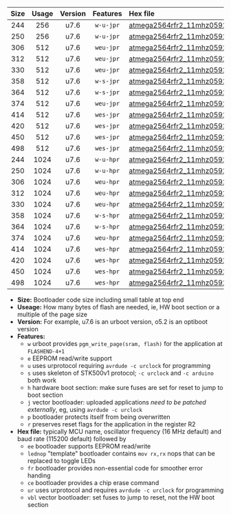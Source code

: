 |Size|Usage|Version|Features|Hex file|
|:-:|:-:|:-:|:-:|:--|
|244|256|u7.6|`w-u-jpr`|[atmega2564rfr2_11mhz0592_38400bps_ur_vbl.hex](https://raw.githubusercontent.com/stefanrueger/urboot/main//atmega2564rfr2_11mhz0592_38400bps_ur_vbl.hex)|
|250|256|u7.6|`w-u-jpr`|[atmega2564rfr2_11mhz0592_38400bps_lednop_ur_vbl.hex](https://raw.githubusercontent.com/stefanrueger/urboot/main//atmega2564rfr2_11mhz0592_38400bps_lednop_ur_vbl.hex)|
|306|512|u7.6|`weu-jpr`|[atmega2564rfr2_11mhz0592_38400bps_ee_ur_vbl.hex](https://raw.githubusercontent.com/stefanrueger/urboot/main//atmega2564rfr2_11mhz0592_38400bps_ee_ur_vbl.hex)|
|312|512|u7.6|`weu-jpr`|[atmega2564rfr2_11mhz0592_38400bps_ee_lednop_ur_vbl.hex](https://raw.githubusercontent.com/stefanrueger/urboot/main//atmega2564rfr2_11mhz0592_38400bps_ee_lednop_ur_vbl.hex)|
|330|512|u7.6|`weu-jpr`|[atmega2564rfr2_11mhz0592_38400bps_ee_lednop_fr_ur_vbl.hex](https://raw.githubusercontent.com/stefanrueger/urboot/main//atmega2564rfr2_11mhz0592_38400bps_ee_lednop_fr_ur_vbl.hex)|
|358|512|u7.6|`w-s-jpr`|[atmega2564rfr2_11mhz0592_38400bps_vbl.hex](https://raw.githubusercontent.com/stefanrueger/urboot/main//atmega2564rfr2_11mhz0592_38400bps_vbl.hex)|
|364|512|u7.6|`w-s-jpr`|[atmega2564rfr2_11mhz0592_38400bps_lednop_vbl.hex](https://raw.githubusercontent.com/stefanrueger/urboot/main//atmega2564rfr2_11mhz0592_38400bps_lednop_vbl.hex)|
|374|512|u7.6|`weu-jpr`|[atmega2564rfr2_11mhz0592_38400bps_ee_lednop_fr_ce_ur_vbl.hex](https://raw.githubusercontent.com/stefanrueger/urboot/main//atmega2564rfr2_11mhz0592_38400bps_ee_lednop_fr_ce_ur_vbl.hex)|
|414|512|u7.6|`wes-jpr`|[atmega2564rfr2_11mhz0592_38400bps_ee_vbl.hex](https://raw.githubusercontent.com/stefanrueger/urboot/main//atmega2564rfr2_11mhz0592_38400bps_ee_vbl.hex)|
|420|512|u7.6|`wes-jpr`|[atmega2564rfr2_11mhz0592_38400bps_ee_lednop_vbl.hex](https://raw.githubusercontent.com/stefanrueger/urboot/main//atmega2564rfr2_11mhz0592_38400bps_ee_lednop_vbl.hex)|
|450|512|u7.6|`wes-jpr`|[atmega2564rfr2_11mhz0592_38400bps_ee_lednop_fr_vbl.hex](https://raw.githubusercontent.com/stefanrueger/urboot/main//atmega2564rfr2_11mhz0592_38400bps_ee_lednop_fr_vbl.hex)|
|498|512|u7.6|`wes-jpr`|[atmega2564rfr2_11mhz0592_38400bps_ee_lednop_fr_ce_vbl.hex](https://raw.githubusercontent.com/stefanrueger/urboot/main//atmega2564rfr2_11mhz0592_38400bps_ee_lednop_fr_ce_vbl.hex)|
|244|1024|u7.6|`w-u-hpr`|[atmega2564rfr2_11mhz0592_38400bps_ur.hex](https://raw.githubusercontent.com/stefanrueger/urboot/main//atmega2564rfr2_11mhz0592_38400bps_ur.hex)|
|250|1024|u7.6|`w-u-hpr`|[atmega2564rfr2_11mhz0592_38400bps_lednop_ur.hex](https://raw.githubusercontent.com/stefanrueger/urboot/main//atmega2564rfr2_11mhz0592_38400bps_lednop_ur.hex)|
|306|1024|u7.6|`weu-hpr`|[atmega2564rfr2_11mhz0592_38400bps_ee_ur.hex](https://raw.githubusercontent.com/stefanrueger/urboot/main//atmega2564rfr2_11mhz0592_38400bps_ee_ur.hex)|
|312|1024|u7.6|`weu-hpr`|[atmega2564rfr2_11mhz0592_38400bps_ee_lednop_ur.hex](https://raw.githubusercontent.com/stefanrueger/urboot/main//atmega2564rfr2_11mhz0592_38400bps_ee_lednop_ur.hex)|
|330|1024|u7.6|`weu-hpr`|[atmega2564rfr2_11mhz0592_38400bps_ee_lednop_fr_ur.hex](https://raw.githubusercontent.com/stefanrueger/urboot/main//atmega2564rfr2_11mhz0592_38400bps_ee_lednop_fr_ur.hex)|
|358|1024|u7.6|`w-s-hpr`|[atmega2564rfr2_11mhz0592_38400bps.hex](https://raw.githubusercontent.com/stefanrueger/urboot/main//atmega2564rfr2_11mhz0592_38400bps.hex)|
|364|1024|u7.6|`w-s-hpr`|[atmega2564rfr2_11mhz0592_38400bps_lednop.hex](https://raw.githubusercontent.com/stefanrueger/urboot/main//atmega2564rfr2_11mhz0592_38400bps_lednop.hex)|
|374|1024|u7.6|`weu-hpr`|[atmega2564rfr2_11mhz0592_38400bps_ee_lednop_fr_ce_ur.hex](https://raw.githubusercontent.com/stefanrueger/urboot/main//atmega2564rfr2_11mhz0592_38400bps_ee_lednop_fr_ce_ur.hex)|
|414|1024|u7.6|`wes-hpr`|[atmega2564rfr2_11mhz0592_38400bps_ee.hex](https://raw.githubusercontent.com/stefanrueger/urboot/main//atmega2564rfr2_11mhz0592_38400bps_ee.hex)|
|420|1024|u7.6|`wes-hpr`|[atmega2564rfr2_11mhz0592_38400bps_ee_lednop.hex](https://raw.githubusercontent.com/stefanrueger/urboot/main//atmega2564rfr2_11mhz0592_38400bps_ee_lednop.hex)|
|450|1024|u7.6|`wes-hpr`|[atmega2564rfr2_11mhz0592_38400bps_ee_lednop_fr.hex](https://raw.githubusercontent.com/stefanrueger/urboot/main//atmega2564rfr2_11mhz0592_38400bps_ee_lednop_fr.hex)|
|498|1024|u7.6|`wes-hpr`|[atmega2564rfr2_11mhz0592_38400bps_ee_lednop_fr_ce.hex](https://raw.githubusercontent.com/stefanrueger/urboot/main//atmega2564rfr2_11mhz0592_38400bps_ee_lednop_fr_ce.hex)|

- **Size:** Bootloader code size including small table at top end
- **Useage:** How many bytes of flash are needed, ie, HW boot section or a multiple of the page size
- **Version:** For example, u7.6 is an urboot version, o5.2 is an optiboot version
- **Features:**
  + `w` urboot provides `pgm_write_page(sram, flash)` for the application at `FLASHEND-4+1`
  + `e` EEPROM read/write support
  + `u` uses urprotocol requiring `avrdude -c urclock` for programming
  + `s` uses skeleton of STK500v1 protocol; `-c urclock` and `-c arduino` both work
  + `h` hardware boot section: make sure fuses are set for reset to jump to boot section
  + `j` vector bootloader: uploaded applications *need to be patched externally*, eg, using `avrdude -c urclock`
  + `p` bootloader protects itself from being overwritten
  + `r` preserves reset flags for the application in the register R2
- **Hex file:** typically MCU name, oscillator frequency (16 MHz default) and baud rate (115200 default) followed by
  + `ee` bootloader supports EEPROM read/write
  + `lednop` "template" bootloader contains `mov rx,rx` nops that can be replaced to toggle LEDs
  + `fr` bootloader provides non-essential code for smoother error handing
  + `ce` bootloader provides a chip erase command
  + `ur` uses urprotocol and requires `avrdude -c urclock` for programming
  + `vbl` vector bootloader: set fuses to jump to reset, not the HW boot section
